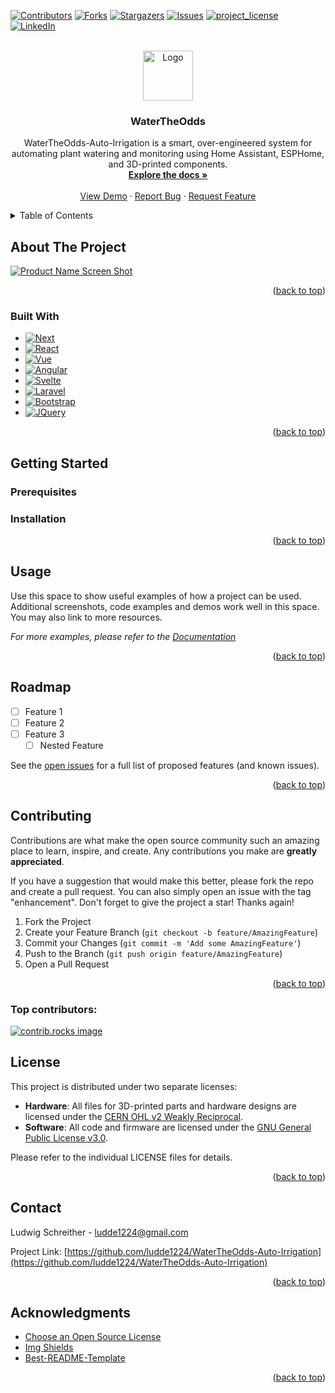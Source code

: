 <!-- Improved compatibility of back to top link: See: https://github.com/othneildrew/Best-README-Template/pull/73 -->
<a id="readme-top"></a>
<!--
*** Thanks for checking out the Best-README-Template. If you have a suggestion
*** that would make this better, please fork the repo and create a pull request
*** or simply open an issue with the tag "enhancement".
*** Don't forget to give the project a star!
*** Thanks again! Now go create something AMAZING! :D
-->



<!-- PROJECT SHIELDS -->
<!--
*** I'm using markdown "reference style" links for readability.
*** Reference links are enclosed in brackets [ ] instead of parentheses ( ).
*** See the bottom of this document for the declaration of the reference variables
*** for contributors-url, forks-url, etc. This is an optional, concise syntax you may use.
*** https://www.markdownguide.org/basic-syntax/#reference-style-links
-->
[![Contributors][contributors-shield]][contributors-url]
[![Forks][forks-shield]][forks-url]
[![Stargazers][stars-shield]][stars-url]
[![Issues][issues-shield]][issues-url]
[![project_license][license-shield]][license-url]
[![LinkedIn][linkedin-shield]][linkedin-url]



<!-- PROJECT LOGO -->
<br />
<div align="center">
  <a href="https://github.com/ludde1224/WaterTheOdds-Auto-Irrigation">
    <img src="images/logo.png" alt="Logo" width="80" height="80">
  </a>

<h3 align="center">WaterTheOdds</h3>

  <p align="center">
    WaterTheOdds-Auto-Irrigation is a smart, over-engineered system for automating plant watering and monitoring using Home Assistant, ESPHome, and 3D-printed components.
    <br />
    <a href="https://github.com/ludde1224/WaterTheOdds-Auto-Irrigation"><strong>Explore the docs »</strong></a>
    <br />
    <br />
    <a href="https://github.com/ludde1224/WaterTheOdds-Auto-Irrigation">View Demo</a>
    ·
    <a href="https://github.com/ludde1224/WaterTheOdds-Auto-Irrigation/issues/new?labels=bug&template=bug-report---.md">Report Bug</a>
    ·
    <a href="https://github.com/ludde1224/WaterTheOdds-Auto-Irrigation/issues/new?labels=enhancement&template=feature-request---.md">Request Feature</a>
  </p>
</div>



<!-- TABLE OF CONTENTS -->
<details>
  <summary>Table of Contents</summary>
  <ol>
    <li>
      <a href="#about-the-project">About The Project</a>
      <ul>
        <li><a href="#built-with">Built With</a></li>
      </ul>
    </li>
    <li>
      <a href="#getting-started">Getting Started</a>
      <ul>
        <li><a href="#prerequisites">Prerequisites</a></li>
        <li><a href="#installation">Installation</a></li>
      </ul>
    </li>
    <li><a href="#usage">Usage</a></li>
    <li><a href="#roadmap">Roadmap</a></li>
    <li><a href="#contributing">Contributing</a></li>
    <li><a href="#license">License</a></li>
    <li><a href="#contact">Contact</a></li>
    <li><a href="#acknowledgments">Acknowledgments</a></li>
  </ol>
</details>



<!-- ABOUT THE PROJECT -->
## About The Project

[![Product Name Screen Shot][product-screenshot]](https://example.com)

<p align="right">(<a href="#readme-top">back to top</a>)</p>



### Built With

* [![Next][Next.js]][Next-url]
* [![React][React.js]][React-url]
* [![Vue][Vue.js]][Vue-url]
* [![Angular][Angular.io]][Angular-url]
* [![Svelte][Svelte.dev]][Svelte-url]
* [![Laravel][Laravel.com]][Laravel-url]
* [![Bootstrap][Bootstrap.com]][Bootstrap-url]
* [![JQuery][JQuery.com]][JQuery-url]

<p align="right">(<a href="#readme-top">back to top</a>)</p>



<!-- GETTING STARTED -->
## Getting Started



### Prerequisites



### Installation



<p align="right">(<a href="#readme-top">back to top</a>)</p>



<!-- USAGE EXAMPLES -->
## Usage

Use this space to show useful examples of how a project can be used. Additional screenshots, code examples and demos work well in this space. You may also link to more resources.

_For more examples, please refer to the [Documentation](https://example.com)_

<p align="right">(<a href="#readme-top">back to top</a>)</p>



<!-- ROADMAP -->
## Roadmap

- [ ] Feature 1
- [ ] Feature 2
- [ ] Feature 3
    - [ ] Nested Feature

See the [open issues](https://github.com/ludde1224/WaterTheOdds-Auto-Irrigation/issues) for a full list of proposed features (and known issues).

<p align="right">(<a href="#readme-top">back to top</a>)</p>



<!-- CONTRIBUTING -->
## Contributing

Contributions are what make the open source community such an amazing place to learn, inspire, and create. Any contributions you make are **greatly appreciated**.

If you have a suggestion that would make this better, please fork the repo and create a pull request. You can also simply open an issue with the tag "enhancement".
Don't forget to give the project a star! Thanks again!

1. Fork the Project
2. Create your Feature Branch (`git checkout -b feature/AmazingFeature`)
3. Commit your Changes (`git commit -m 'Add some AmazingFeature'`)
4. Push to the Branch (`git push origin feature/AmazingFeature`)
5. Open a Pull Request

<p align="right">(<a href="#readme-top">back to top</a>)</p>

### Top contributors:

<a href="https://github.com/ludde1224/WaterTheOdds-Auto-Irrigation/graphs/contributors">
  <img src="https://contrib.rocks/image?repo=ludde1224/WaterTheOdds-Auto-Irrigation" alt="contrib.rocks image" />
</a>



<!-- LICENSE -->
## License

This project is distributed under two separate licenses:

- **Hardware**: All files for 3D-printed parts and hardware designs are licensed under the [CERN OHL v2 Weakly Reciprocal](./LICENSE-CERN-OHL-W-2.0).  
- **Software**: All code and firmware are licensed under the [GNU General Public License v3.0](./LICENSE-GPL-3.0-or-later).  

Please refer to the individual LICENSE files for details.  

<p align="right">(<a href="#readme-top">back to top</a>)</p>



<!-- CONTACT -->
## Contact

Ludwig Schreither - ludde1224@gmail.com

Project Link: [https://github.com/ludde1224/WaterTheOdds-Auto-Irrigation](https://github.com/ludde1224/WaterTheOdds-Auto-Irrigation)

<p align="right">(<a href="#readme-top">back to top</a>)</p>



<!-- ACKNOWLEDGMENTS -->
## Acknowledgments


* [Choose an Open Source License](https://choosealicense.com)
* [Img Shields](https://shields.io)
* [Best-README-Template](https://github.com/othneildrew/Best-README-Template)

<p align="right">(<a href="#readme-top">back to top</a>)</p>



<!-- MARKDOWN LINKS & IMAGES -->
<!-- https://www.markdownguide.org/basic-syntax/#reference-style-links -->
[contributors-shield]: https://img.shields.io/github/contributors/ludde1224/WaterTheOdds-Auto-Irrigation.svg?style=for-the-badge
[contributors-url]: https://github.com/ludde1224/WaterTheOdds-Auto-Irrigation/graphs/contributors
[forks-shield]: https://img.shields.io/github/forks/ludde1224/WaterTheOdds-Auto-Irrigation.svg?style=for-the-badge
[forks-url]: https://github.com/ludde1224/WaterTheOdds-Auto-Irrigation/network/members
[stars-shield]: https://img.shields.io/github/stars/ludde1224/WaterTheOdds-Auto-Irrigation.svg?style=for-the-badge
[stars-url]: https://github.com/ludde1224/WaterTheOdds-Auto-Irrigation/stargazers
[issues-shield]: https://img.shields.io/github/issues/ludde1224/WaterTheOdds-Auto-Irrigation.svg?style=for-the-badge
[issues-url]: https://github.com/ludde1224/WaterTheOdds-Auto-Irrigation/issues
[license-shield]: https://img.shields.io/github/license/ludde1224/WaterTheOdds-Auto-Irrigation.svg?style=for-the-badge
[license-url]: https://github.com/ludde1224/WaterTheOdds-Auto-Irrigation/blob/master/LICENSE.txt
[linkedin-shield]: https://img.shields.io/badge/-LinkedIn-black.svg?style=for-the-badge&logo=linkedin&colorB=555
[linkedin-url]: https://www.linkedin.com/in/ludwig-schreither/
[product-screenshot]: images/screenshot.png
[Next.js]: https://img.shields.io/badge/next.js-000000?style=for-the-badge&logo=nextdotjs&logoColor=white
[Next-url]: https://nextjs.org/
[React.js]: https://img.shields.io/badge/React-20232A?style=for-the-badge&logo=react&logoColor=61DAFB
[React-url]: https://reactjs.org/
[Vue.js]: https://img.shields.io/badge/Vue.js-35495E?style=for-the-badge&logo=vuedotjs&logoColor=4FC08D
[Vue-url]: https://vuejs.org/
[Angular.io]: https://img.shields.io/badge/Angular-DD0031?style=for-the-badge&logo=angular&logoColor=white
[Angular-url]: https://angular.io/
[Svelte.dev]: https://img.shields.io/badge/Svelte-4A4A55?style=for-the-badge&logo=svelte&logoColor=FF3E00
[Svelte-url]: https://svelte.dev/
[Laravel.com]: https://img.shields.io/badge/Laravel-FF2D20?style=for-the-badge&logo=laravel&logoColor=white
[Laravel-url]: https://laravel.com
[Bootstrap.com]: https://img.shields.io/badge/Bootstrap-563D7C?style=for-the-badge&logo=bootstrap&logoColor=white
[Bootstrap-url]: https://getbootstrap.com
[JQuery.com]: https://img.shields.io/badge/jQuery-0769AD?style=for-the-badge&logo=jquery&logoColor=white
[JQuery-url]: https://jquery.com 
